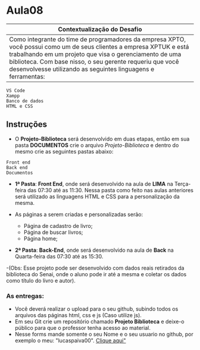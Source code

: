 # Aula08

|Contextualização do Desafio|
|-|
|Como integrante do time de programadores da empresa XPTO, você possui como um de seus clientes a empresa XPTUK e está trabalhando em um projeto que visa o gerenciamento de uma biblioteca. Com base nisso, o seu gerente requeriu que você desenvolvesse utilizando as seguintes linguagens e ferramentas: |

```
VS Code
Xampp
Banco de dados
HTML e CSS
```

## Instruções
- O **Projeto-Biblioteca** será desenvolvido em duas etapas, então em sua pasta **DOCUMENTOS** crie o arquivo *Projeto-Biblioteca* e dentro do mesmo crie as seguintes pastas abaixo:
```
Front end
Back end
Documentos
```

- **1ª Pasta**: **Front End**, onde será desenvolvido na aula de **LIMA** na Terça-feira das 07:30 até as 11:30. Nessa pasta como feito nas aulas anteriores será utilizado as linguagens HTML e CSS para a personalização da mesma.
- As páginas a serem criadas e personalizadas serão:
    - Página de cadastro de livro;
    - Página de buscar livros;
    - Página home;

- **2ª Pasta**: **Back-End**, onde será desenvolvido na aula de **Back** na Quarta-feira das 07:30 até as 15:30. 


-(Obs: Esse projeto pode ser desenvolvido com dados reais retirados da biblioteca do Senai, onde o aluno pode ir até a mesma e coletar os dados como título do livro e autor).

### As entregas:
- Você deverá realizar o upload para o seu github, subindo todos os arquivos das páginas html, css e js (Caso utilize js). 
- Em seu Git crie um repositório chamado **Projeto Biblioteca** e deixe-o público para que o professor tenha acesso ao material.
- Nesse forms mande somente o seu Nome e o seu usuario no github, por exemplo o meu: "lucaspaiva00". <a href="#">Clique aqui"</a>



